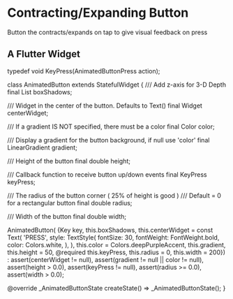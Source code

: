 # Contracting/Expanding Button

Button the contracts/expands on tap to give visual feedback on press

## A Flutter Widget

typedef void KeyPress(AnimatedButtonPress action);

class AnimatedButton extends StatefulWidget {
  /// Add z-axis for 3-D Depth
  final List<BoxShadow> boxShadows;

  /// Widget in the center of the button. Defaults to Text()
  final Widget centerWidget;

  /// If a gradient IS NOT specified, there must be a color
  final Color color;

  /// Display a gradient for the button background, if null use 'color'
  final LinearGradient gradient;

  /// Height of the button
  final double height;

  /// Callback function to receive button up/down events
  final KeyPress keyPress;

  /// The radius of the button corner ( 25% of height is good )
  /// Default = 0 for a rectangular button
  final double radius;

  /// Width of the button
  final double width;

  AnimatedButton(
      {Key key,
      this.boxShadows,
      this.centerWidget = const Text(
        'PRESS',
        style: TextStyle(
          fontSize: 30,
          fontWeight: FontWeight.bold,
          color: Colors.white,
        ),
      ),
      this.color = Colors.deepPurpleAccent,
      this.gradient,
      this.height = 50,
      @required this.keyPress,
      this.radius = 0,
      this.width = 200})
      : assert(centerWidget != null),
        assert(gradient != null || color != null),
        assert(height > 0.0),
        assert(keyPress != null),
        assert(radius >= 0.0),
        assert(width > 0.0);

  @override
  _AnimatedButtonState createState() => _AnimatedButtonState();
}

